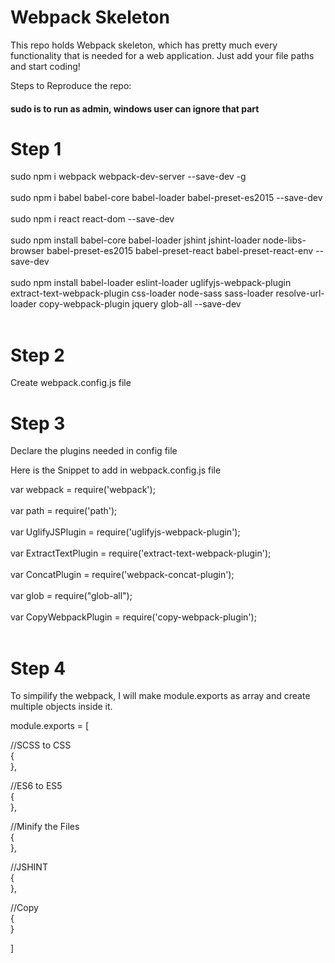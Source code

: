 # Webpack Skeleton
This repo holds Webpack skeleton, which has pretty much every functionality that is needed for a web application. Just add your file paths and start coding!

Steps to Reproduce the repo:<br />

#### sudo is to run as admin, windows user can ignore that part<br />

# Step 1
sudo npm i webpack webpack-dev-server --save-dev -g<br />
<br />
sudo npm i babel babel-core babel-loader babel-preset-es2015 --save-dev<br />
<br />
sudo npm i react react-dom --save-dev<br />
<br />
sudo npm install babel-core babel-loader jshint jshint-loader node-libs-browser babel-preset-es2015 babel-preset-react babel-preset-react-env  --save-dev<br />
<br />
sudo npm install babel-loader eslint-loader uglifyjs-webpack-plugin extract-text-webpack-plugin css-loader node-sass sass-loader resolve-url-loader copy-webpack-plugin jquery glob-all --save-dev<br />
<br />

# Step 2
Create webpack.config.js file

# Step 3
Declare the plugins needed in config file

Here is the Snippet to add in webpack.config.js file

var webpack = require('webpack');<br />
<br />
var path = require('path');<br />
<br />
var UglifyJSPlugin = require('uglifyjs-webpack-plugin');<br />
<br />
var ExtractTextPlugin = require('extract-text-webpack-plugin');<br />
<br />
var ConcatPlugin = require('webpack-concat-plugin');<br />
<br />
var glob = require("glob-all");<br />
<br />
var CopyWebpackPlugin = require('copy-webpack-plugin');<br />
<br />

# Step 4
To simpilify the webpack, I will make module.exports as array and create multiple objects inside it.<br />

module.exports = [<br />

//SCSS to CSS<br />
{
<br />
},<br />

//ES6 to ES5<br />
{
<br />
},<br />

//Minify the Files<br />
{
<br />
},<br />

//JSHINT<br />
{
<br />
},<br />

//Copy<br />
{
<br />
}<br />

]<br />
